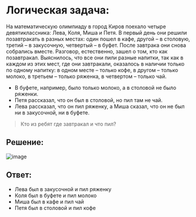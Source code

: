 # Логическая задача:
На математическую олимпиаду в город Киров поехало четыре девятиклассника: Лева, Коля, Миша и Петя. 
В первый день они решили позавтракать в разных местах: один пошел в кафе, другой – в столовую, третий – в закусочную, четвертый – в буфет. 
После завтрака они снова собрались вместе. Разговор, естественно, зашел о том, кто как позавтракал. 
Выяснилось, что все они пили разные напитки, так как в каждом из этих мест, где они завтракали, оказалось в наличии только по одному напитку:
в одном месте – только кофе, в другом – только молоко, в третьем – только ряженка, в четвертом – только чай. 
- В буфете, например, было только молоко, а в столовой не было ряженки. 
- Петя рассказал, что он был в столовой, но пил там не чай. 
- Лева рассказал, что он пил ряженку, а Миша сказал, что он не был ни в закусочной, ни в буфете. 
> Кто из ребят где завтракал и что пил?
## Решение:
![image](https://user-images.githubusercontent.com/105723411/224481722-69c59381-1061-446d-b7c6-ad431663d4a4.png)

## Ответ:
- Лева был в закусочной и пил ряженку
- Коля был в буфете и пил молоко
- Миша был в кафе и пил чай
- Петя был в столовой и пил кофе
